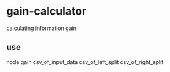 # gain-calculator
calculating information gain

## use

node gain csv_of_input_data csv_of_left_split csv_of_right_split